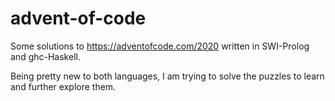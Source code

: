 # advent-of-code

Some solutions to https://adventofcode.com/2020 written in SWI-Prolog and ghc-Haskell.

Being pretty new to both languages, I am trying to solve the puzzles to learn and further explore them.


